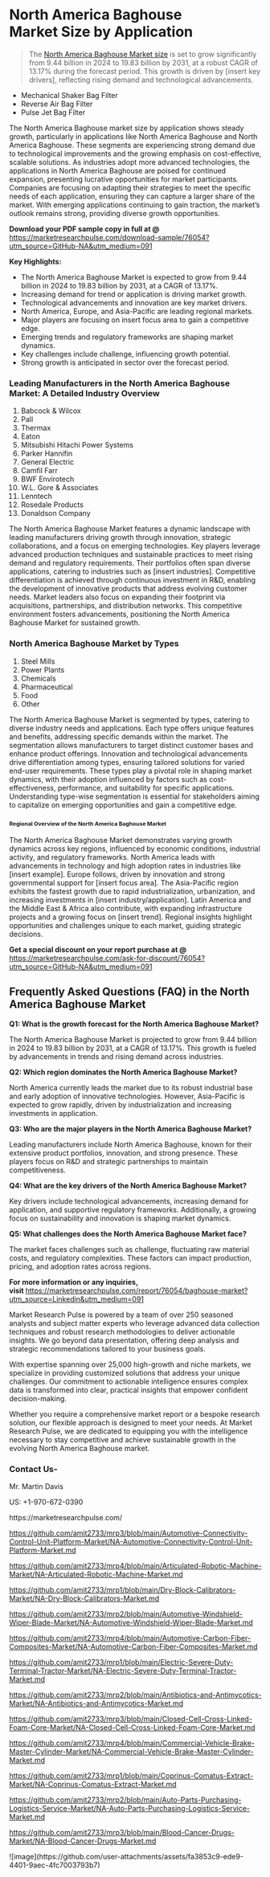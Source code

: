 <h1>North America Baghouse Market&nbsp;Size by Application</h1><blockquote><p>The <a href="https://marketresearchpulse.com/download-sample/76054?utm_source=GitHub-NA&amp;utm_medium=091">North America Baghouse Market size</a> is set to grow significantly from 9.44 billion in 2024 to 19.83 billion by 2031, at a robust CAGR of 13.17% during the forecast period. This growth is driven by [insert key drivers], reflecting rising demand and technological advancements.</p></blockquote><ul><li>Mechanical Shaker Bag Filter<li> Reverse Air Bag Filter<li> Pulse Jet Bag Filter</li></ul><p>The North America Baghouse market size by application shows steady growth, particularly in applications like North America Baghouse and North America Baghouse. These segments are experiencing strong demand due to technological improvements and the growing emphasis on cost-effective, scalable solutions. As industries adopt more advanced technologies, the applications in North America Baghouse are poised for continued expansion, presenting lucrative opportunities for market participants. Companies are focusing on adapting their strategies to meet the specific needs of each application, ensuring they can capture a larger share of the market. With emerging applications continuing to gain traction, the market’s outlook remains strong, providing diverse growth opportunities.</p><p><strong>Download your PDF sample copy in full at @ </strong><a href="https://marketresearchpulse.com/download-sample/76054?utm_source=GitHub-NA&amp;utm_medium=091">https://marketresearchpulse.com/download-sample/76054?utm_source=GitHub-NA&amp;utm_medium=091</a></p><p><strong>Key Highlights: </strong></p><ul><li>The North America Baghouse Market is expected to grow from 9.44 billion in 2024 to 19.83 billion by 2031, at a CAGR of 13.17%.</li><li>Increasing demand for trend or application is driving market growth.</li><li>Technological advancements and innovation are key market drivers.</li><li>North America, Europe, and Asia-Pacific are leading regional markets.</li><li>Major players are focusing on insert focus area to gain a competitive edge.</li><li>Emerging trends and regulatory frameworks are shaping market dynamics.</li><li>Key challenges include challenge, influencing growth potential.</li><li>Strong growth is anticipated in sector over the forecast period.</li></ul><h3>Leading Manufacturers in the North America Baghouse Market: A Detailed Industry Overview</h3><ol><li>Babcock & Wilcox</li><li>Pall</li><li>Thermax</li><li>Eaton</li><li>Mitsubishi Hitachi Power Systems</li><li>Parker Hannifin</li><li>General Electric</li><li>Camfil Farr</li><li>BWF Envirotech</li><li>W.L. Gore & Associates</li><li>Lenntech</li><li>Rosedale Products</li><li>Donaldson Company</li></ol><div class="flex max-w-full flex-col flex-grow"><div class="min-h-8 text-message flex w-full flex-col items-end gap-2 whitespace-normal break-words [.text-message+&amp;]:mt-5" dir="auto" data-message-author-role="assistant" data-message-id="fd8432e4-4910-450d-b182-61b7bfb0a01f" data-message-model-slug="gpt-4o"><div class="flex w-full flex-col gap-1 empty:hidden first:pt-[3px]"><div class="markdown prose w-full break-words dark:prose-invert light"><p>The North America Baghouse Market features a dynamic landscape with leading manufacturers driving growth through innovation, strategic collaborations, and a focus on emerging technologies. Key players leverage advanced production techniques and sustainable practices to meet rising demand and regulatory requirements. Their portfolios often span diverse applications, catering to industries such as [insert industries]. Competitive differentiation is achieved through continuous investment in R&amp;D, enabling the development of innovative products that address evolving customer needs. Market leaders also focus on expanding their footprint via acquisitions, partnerships, and distribution networks. This competitive environment fosters advancements, positioning the North America Baghouse Market for sustained growth.</p></div></div></div></div><h3>North America Baghouse Market by Types</h3><ol><li>Steel Mills<li> Power Plants<li> Chemicals<li> Pharmaceutical<li> Food<li> Other</li></ol><div class="flex max-w-full flex-col flex-grow"><div class="min-h-8 text-message flex w-full flex-col items-end gap-2 whitespace-normal break-words [.text-message+&amp;]:mt-5" dir="auto" data-message-author-role="assistant" data-message-id="084470be-0bb7-4664-bddf-5156b4f41249" data-message-model-slug="gpt-4o-mini"><div class="flex w-full flex-col gap-1 empty:hidden first:pt-[3px]"><div class="markdown prose w-full break-words dark:prose-invert light"><p>The North America Baghouse Market is segmented by types, catering to diverse industry needs and applications. Each type offers unique features and benefits, addressing specific demands within the market. The segmentation allows manufacturers to target distinct customer bases and enhance product offerings. Innovation and technological advancements drive differentiation among types, ensuring tailored solutions for varied end-user requirements. These types play a pivotal role in shaping market dynamics, with their adoption influenced by factors such as cost-effectiveness, performance, and suitability for specific applications. Understanding type-wise segmentation is essential for stakeholders aiming to capitalize on emerging opportunities and gain a competitive edge.</p></div></div></div></div><h3><span style="font-size: 11px;">Regional Overview of the North America Baghouse Market</span></h3><div class="flex max-w-full flex-col flex-grow"><div class="min-h-8 text-message flex w-full flex-col items-end gap-2 whitespace-normal break-words [.text-message+&amp;]:mt-5" dir="auto" data-message-author-role="assistant" data-message-id="e9038762-ce64-4e30-91c9-9bd413514231" data-message-model-slug="gpt-4o-mini"><div class="flex w-full flex-col gap-1 empty:hidden first:pt-[3px]"><div class="markdown prose w-full break-words dark:prose-invert light"><p>The North America Baghouse Market demonstrates varying growth dynamics across key regions, influenced by economic conditions, industrial activity, and regulatory frameworks. North America leads with advancements in technology and high adoption rates in industries like [insert example]. Europe follows, driven by innovation and strong governmental support for [insert focus area]. The Asia-Pacific region exhibits the fastest growth due to rapid industrialization, urbanization, and increasing investments in [insert industry/application]. Latin America and the Middle East &amp; Africa also contribute, with expanding infrastructure projects and a growing focus on [insert trend]. Regional insights highlight opportunities and challenges unique to each market, guiding strategic decisions.</p></div></div></div></div><p><strong>Get a special discount on your report purchase at @ </strong><a href="https://marketresearchpulse.com/ask-for-discount/76054?utm_source=GitHub-NA&amp;utm_medium=091">https://marketresearchpulse.com/ask-for-discount/76054?utm_source=GitHub-NA&amp;utm_medium=091</a></p><h2>Frequently Asked Questions (FAQ) in the North America Baghouse Market</h2><p><strong>Q1: What is the growth forecast for the North America Baghouse Market?</strong></p><p>The North America Baghouse Market is projected to grow from 9.44 billion in 2024 to 19.83 billion by 2031, at a CAGR of 13.17%. This growth is fueled by advancements in trends and rising demand across industries.</p><p><strong>Q2: Which region dominates the North America Baghouse Market?</strong></p><p>North America currently leads the market due to its robust industrial base and early adoption of innovative technologies. However, Asia-Pacific is expected to grow rapidly, driven by industrialization and increasing investments in application.</p><p><strong>Q3: Who are the major players in the North America Baghouse Market?</strong></p><p>Leading manufacturers include North America Baghouse, known for their extensive product portfolios, innovation, and strong presence. These players focus on R&amp;D and strategic partnerships to maintain competitiveness.</p><p><strong>Q4: What are the key drivers of the North America Baghouse Market?</strong></p><p>Key drivers include technological advancements, increasing demand for application, and supportive regulatory frameworks. Additionally, a growing focus on sustainability and innovation is shaping market dynamics.</p><p><strong>Q5: What challenges does the North America Baghouse Market face?</strong></p><p>The market faces challenges such as challenge, fluctuating raw material costs, and regulatory complexities. These factors can impact production, pricing, and adoption rates across regions.</p><p><strong>For more information or any inquiries, visit&nbsp;</strong><a href="https://marketresearchpulse.com/report/76054/baghouse-market?utm_source=Linkedin&utm_medium=091">https://marketresearchpulse.com/report/76054/baghouse-market?utm_source=Linkedin&utm_medium=091</a></p><p>Market Research Pulse is powered by a team of over 250 seasoned analysts and subject matter experts who leverage advanced data collection techniques and robust research methodologies to deliver actionable insights. We go beyond data presentation, offering deep analysis and strategic recommendations tailored to your business goals.</p><p>With expertise spanning over 25,000 high-growth and niche markets, we specialize in providing customized solutions that address your unique challenges. Our commitment to actionable intelligence ensures complex data is transformed into clear, practical insights that empower confident decision-making.</p><p>Whether you require a comprehensive market report or a bespoke research solution, our flexible approach is designed to meet your needs. At Market Research Pulse, we are dedicated to equipping you with the intelligence necessary to stay competitive and achieve sustainable growth in the evolving North America Baghouse market.</p><h3><strong>Contact Us-</strong></h3><p>Mr. Martin Davis</p><p>US: +1-970-672-0390</p><p>https://marketresearchpulse.com/</p><p><a href="https://github.com/amit2733/mrp3/blob/main/Automotive-Connectivity-Control-Unit-Platform-Market/NA-Automotive-Connectivity-Control-Unit-Platform-Market.md">https://github.com/amit2733/mrp3/blob/main/Automotive-Connectivity-Control-Unit-Platform-Market/NA-Automotive-Connectivity-Control-Unit-Platform-Market.md</a></p><p><a href="https://github.com/amit2733/mrp4/blob/main/Articulated-Robotic-Machine-Market/NA-Articulated-Robotic-Machine-Market.md">https://github.com/amit2733/mrp4/blob/main/Articulated-Robotic-Machine-Market/NA-Articulated-Robotic-Machine-Market.md</a></p><p><a href="https://github.com/amit2733/mrp1/blob/main/Dry-Block-Calibrators-Market/NA-Dry-Block-Calibrators-Market.md">https://github.com/amit2733/mrp1/blob/main/Dry-Block-Calibrators-Market/NA-Dry-Block-Calibrators-Market.md</a></p><p><a href="https://github.com/amit2733/mrp2/blob/main/Automotive-Windshield-Wiper-Blade-Market/NA-Automotive-Windshield-Wiper-Blade-Market.md">https://github.com/amit2733/mrp2/blob/main/Automotive-Windshield-Wiper-Blade-Market/NA-Automotive-Windshield-Wiper-Blade-Market.md</a></p><p><a href="https://github.com/amit2733/mrp4/blob/main/Automotive-Carbon-Fiber-Composites-Market/NA-Automotive-Carbon-Fiber-Composites-Market.md">https://github.com/amit2733/mrp4/blob/main/Automotive-Carbon-Fiber-Composites-Market/NA-Automotive-Carbon-Fiber-Composites-Market.md</a></p><p><a href="https://github.com/amit2733/mrp1/blob/main/Electric-Severe-Duty-Terminal-Tractor-Market/NA-Electric-Severe-Duty-Terminal-Tractor-Market.md">https://github.com/amit2733/mrp1/blob/main/Electric-Severe-Duty-Terminal-Tractor-Market/NA-Electric-Severe-Duty-Terminal-Tractor-Market.md</a></p><p><a href="https://github.com/amit2733/mrp2/blob/main/Antibiotics-and-Antimycotics-Market/NA-Antibiotics-and-Antimycotics-Market.md">https://github.com/amit2733/mrp2/blob/main/Antibiotics-and-Antimycotics-Market/NA-Antibiotics-and-Antimycotics-Market.md</a></p><p><a href="https://github.com/amit2733/mrp3/blob/main/Closed-Cell-Cross-Linked-Foam-Core-Market/NA-Closed-Cell-Cross-Linked-Foam-Core-Market.md">https://github.com/amit2733/mrp3/blob/main/Closed-Cell-Cross-Linked-Foam-Core-Market/NA-Closed-Cell-Cross-Linked-Foam-Core-Market.md</a></p><p><a href="https://github.com/amit2733/mrp4/blob/main/Commercial-Vehicle-Brake-Master-Cylinder-Market/NA-Commercial-Vehicle-Brake-Master-Cylinder-Market.md">https://github.com/amit2733/mrp4/blob/main/Commercial-Vehicle-Brake-Master-Cylinder-Market/NA-Commercial-Vehicle-Brake-Master-Cylinder-Market.md</a></p><p><a href="https://github.com/amit2733/mrp1/blob/main/Coprinus-Comatus-Extract-Market/NA-Coprinus-Comatus-Extract-Market.md">https://github.com/amit2733/mrp1/blob/main/Coprinus-Comatus-Extract-Market/NA-Coprinus-Comatus-Extract-Market.md</a></p><p><a href="https://github.com/amit2733/mrp2/blob/main/Auto-Parts-Purchasing-Logistics-Service-Market/NA-Auto-Parts-Purchasing-Logistics-Service-Market.md">https://github.com/amit2733/mrp2/blob/main/Auto-Parts-Purchasing-Logistics-Service-Market/NA-Auto-Parts-Purchasing-Logistics-Service-Market.md</a></p><p><a href="https://github.com/amit2733/mrp3/blob/main/Blood-Cancer-Drugs-Market/NA-Blood-Cancer-Drugs-Market.md">https://github.com/amit2733/mrp3/blob/main/Blood-Cancer-Drugs-Market/NA-Blood-Cancer-Drugs-Market.md</a></p>
![image](https://github.com/user-attachments/assets/fa3853c9-ede9-4401-9aec-4fc7003793b7)
